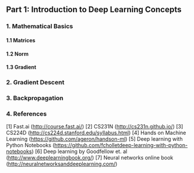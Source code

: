 ## Part 1: Introduction to Deep Learning Concepts

### 1. Mathematical Basics

#### 1.1 Matrices

#### 1.2 Norm

#### 1.3 Gradient

### 2. Gradient Descent

### 3. Backpropagation

### 4. References

[1] Fast.ai (http://course.fast.ai/)
[2] CS231N (http://cs231n.github.io/)
[3] CS224D (http://cs224d.stanford.edu/syllabus.html)
[4] Hands on Machine Learning (https://github.com/ageron/handson-ml)
[5] Deep learning with Python Notebooks (https://github.com/fcholletdeep-learning-with-python-notebooks)
[6] Deep learning by Goodfellow et. al (http://www.deeplearningbook.org/)
[7] Neural networks online book (http://neuralnetworksanddeeplearning.com/)